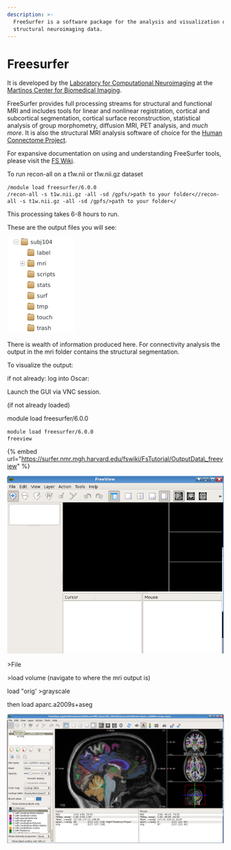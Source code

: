 ```yaml
---
description: >-
  FreeSurfer is a software package for the analysis and visualization of
  structural neuroimaging data.
---
```


# Freesurfer

It is developed by the [Laboratory for Computational Neuroimaging](https://www.martinos.org/lab/lcn) at the [Martinos Center for Biomedical Imaging](https://www.nmr.mgh.harvard.edu/).

FreeSurfer provides full processing streams for structural and functional MRI and includes tools for linear and nonlinear registration, cortical and subcortical segmentation, cortical surface reconstruction, statistical analysis of group morphometry, diffusion MRI, PET analysis, and _much more_. It is also the structural MRI analysis software of choice for the [Human Connectome Project](http://www.humanconnectomeproject.org/about).

For expansive documentation on using and understanding FreeSurfer tools, please visit the [FS Wiki](https://surfer.nmr.mgh.harvard.edu/fswiki). 

To run recon-all on a  t1w.nii or t1w.nii.gz dataset

```text
/module load freesurfer/6.0.0
/recon-all -s t1w.nii.gz -all -sd /gpfs/>path to your folder<//recon-all -s t1w.nii.gz -all -sd /gpfs/>path to your folder</
```

This processing takes 6-8 hours to run.

These are the output files you will see:

![](../.gitbook/assets/screen-shot-2020-10-22-at-8.23.29-am.png)

There is wealth of information produced here. For connectivity analysis the output in the mri folder contains the structural segmentation.

To visualize the output: 

if not already: log into Oscar:

 Launch the GUI via VNC session. 

\(if not already loaded\) 

module load freesurfer/6.0.0

```text
module load freesurfer/6.0.0
freeview
```

{% embed url="https://surfer.nmr.mgh.harvard.edu/fswiki/FsTutorial/OutputData\_freeview" %}



![](../.gitbook/assets/screen-shot-2020-10-22-at-8.35.03-am.png)

&gt;File

&gt;load volume  \(navigate to where the mri output is\)

load "orig' &gt;grayscale

then load aparc.a2009s+aseg

![](../.gitbook/assets/screen-shot-2020-10-22-at-9.16.35-am.png)









